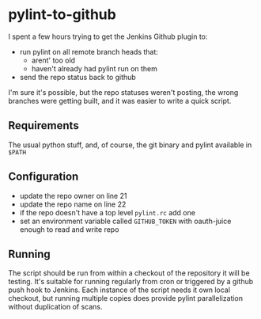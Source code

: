 pylint-to-github
================

I spent a few hours trying to get the Jenkins Github plugin to:
 - run pylint on all remote branch heads that:
    - arent' too old
    - haven't already had pylint run on them
 - send the repo status back to github
 
I'm sure it's possible, but the repo statuses weren't posting, the wrong branches were getting built,
and it was easier to write a quick script.


Requirements
------------
The usual python stuff, and, of course, the git binary and pylint available in `$PATH`
 
Configuration
-------------
 - update the repo owner on line 21
 - update the repo name on line 22
 - if the repo doesn't have a top level `pylint.rc` add one
 - set an environment variable called `GITHUB_TOKEN` with oauth-juice enough to read and write repo

Running
-------
The script should be run from within a checkout of the repository it will be testing.
It's suitable for running regularly from cron or triggered by a github push hook to Jenkins.
Each instance of the script needs it own local checkout, but running multiple copies does provide pylint
parallelization without duplication of scans.
